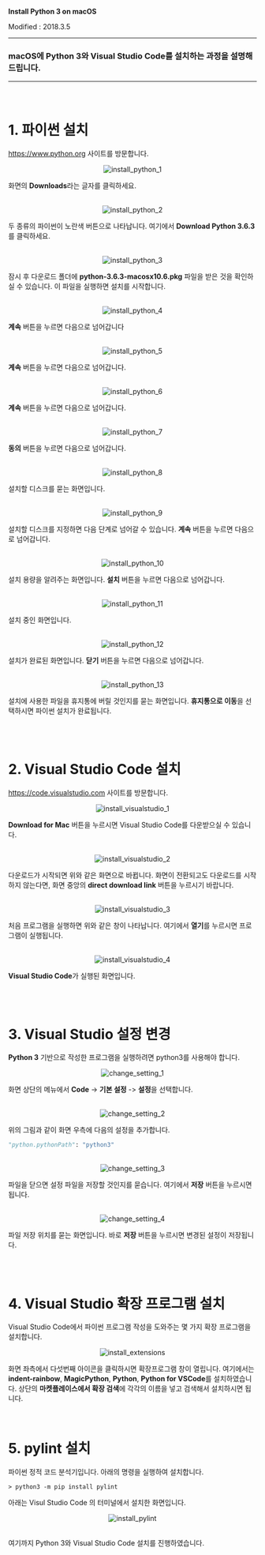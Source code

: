 **Install Python 3 on macOS**

Modified : 2018.3.5

---

<h3>macOS에 <b>Python 3</b>와 <b>Visual Studio Code</b>를 설치하는 과정을 설명해드립니다.

---


<br>

# 1. 파이썬 설치

https://www.python.org 사이트를 방문합니다.

<div align="center">
    <img src="1_install_python_1.png" alt="install_python_1">
</div>

화면의 **Downloads**라는 글자를 클릭하세요.
<br>
<br>


<div align="center">
    <img src="1_install_python_2.png" alt="install_python_2">
</div>

두 종류의 파이썬이 노란색 버튼으로 나타납니다. 여기에서 <b>Download Python 3.6.3</b>를 클릭하세요.
<br>
<br>


<div align="center">
    <img src="1_install_python_3.png" alt="install_python_3">
</div>

잠시 후 다운로드 폴더에 <b>python-3.6.3-macosx10.6.pkg</b> 파일을 받은 것을 확인하실 수 있습니다. 이 파일을 실행하면 설치를 시작합니다.
<br>
<br>


<div align="center">
    <img src="1_install_python_4.png" alt="install_python_4">
</div>

<b>계속</b> 버튼을 누르면 다음으로 넘어갑니다
<br>
<br>


<div align="center">
    <img src="1_install_python_5.png" alt="install_python_5">
</div>

<b>계속</b> 버튼을 누르면 다음으로 넘어갑니다.
<br>
<br>


<div align="center">
    <img src="1_install_python_6.png" alt="install_python_6">
</div>

<b>계속</b> 버튼을 누르면 다음으로 넘어갑니다.
<br>
<br>


<div align="center">
    <img src="1_install_python_7.png" alt="install_python_7">
</div>

<b>동의</b> 버튼을 누르면 다음으로 넘어갑니다.
<br>
<br>


<div align="center">
    <img src="1_install_python_8.png" alt="install_python_8">
</div>

설치할 디스크를 묻는 화면입니다.
<br>
<br>


<div align="center">
    <img src="1_install_python_9.png" alt="install_python_9">
</div>

설치할 디스크를 지정하면 다음 단계로 넘어갈 수 있습니다. <b>계속</b> 버튼을 누르면 다음으로 넘어갑니다.
<br>
<br>


<div align="center">
    <img src="1_install_python_10.png" alt="install_python_10">
</div>

설치 용량을 알려주는 화면입니다. <b>설치</b> 버튼을 누르면 다음으로 넘어갑니다.
<br>
<br>


<div align="center">
    <img src="1_install_python_11.png" alt="install_python_11">
</div>

설치 중인 화면입니다.
<br>
<br>


<div align="center">
    <img src="1_install_python_12.png" alt="install_python_12">
</div>

설치가 완료된 화면입니다. <b>닫기</b> 버튼을 누르면 다음으로 넘어갑니다.
<br>
<br>


<div align="center">
    <img src="1_install_python_13.png" alt="install_python_13">
</div>

설치에 사용한 파일을 휴지통에 버릴 것인지를 묻는 화면입니다. <b>휴지통으로 이동</b>을 선택하시면 파이썬 설치가 완료됩니다.
<br>
<br>


<br>


# 2. Visual Studio Code 설치

https://code.visualstudio.com 사이트를 방문합니다.

<div align="center">
    <img src="2_install_visualstudio_1.png" alt="install_visualstudio_1">
</div>

<b>Download for Mac</b> 버튼을 누르시면 Visual Studio Code를 다운받으실 수 있습니다.
<br>
<br>


<div align="center">
    <img src="2_install_visualstudio_2.png" alt="install_visualstudio_2">
</div>

다운로드가 시작되면 위와 같은 화면으로 바뀝니다. 화면이 전환되고도 다운로드를 시작하지 않는다면, 화면 중앙의 <b>direct download link</b> 버튼을 누르시기 바랍니다.
<br>
<br>


<div align="center">
    <img src="2_install_visualstudio_3.png" alt="install_visualstudio_3">
</div>

처음 프로그램을 실행하면 위와 같은 창이 나타납니다. 여기에서 <b>열기</b>를 누르시면 프로그램이 실행됩니다.
<br>
<br>


<div align="center">
    <img src="2_install_visualstudio_4.png" alt="install_visualstudio_4">
</div>

<b>Visual Studio Code</b>가 실행된 화면입니다.
<br>
<br>


<br>


# 3. Visual Studio 설정 변경

**Python 3** 기반으로 작성한 프로그램을 실행하려면 python3를 사용해야 합니다.

<div align="center">
    <img src="3_change_setting_1.png" alt="change_setting_1">
</div>

화면 상단의 메뉴에서 <b>Code</b> -> <b>기본 설정</b> -> <b>설정</b>을 선택합니다.
<br>
<br>


<div align="center">
    <img src="3_change_setting_2.png" alt="change_setting_2">
</div>

위의 그림과 같이 화면 우측에 다음의 설정을 추가합니다.

```python
"python.pythonPath": "python3"
```

<br>

<div align="center">
    <img src="3_change_setting_3.png" alt="change_setting_3">
</div>

파일을 닫으면 설정 파일을 저장할 것인지를 묻습니다. 여기에서 <b>저장</b> 버튼을 누르시면 됩니다.
<br>
<br>


<div align="center">
    <img src="3_change_setting_4.png" alt="change_setting_4">
</div>

파일 저장 위치를 묻는 화면입니다. 바로 <b>저장</b> 버튼을 누르시면 변경된 설정이 저장됩니다.
<br>
<br>


<br>


# 4. Visual Studio 확장 프로그램 설치

Visual Studio Code에서 파이썬 프로그램 작성을 도와주는 몇 가지 확장 프로그램을 설치합니다.

<div align="center">
    <img src="4_install_extensions.png" alt="install_extensions">
</div>

화면 좌측에서 다섯번째 아이콘을 클릭하시면 확장프로그램 창이 열립니다. 여기에서는 <b>indent-rainbow</b>, <b>MagicPython</b>, <b>Python</b>, <b>Python for VSCode</b>를 설치하였습니다. 상단의 <b>마켓플레이스에서 확장 검색</b>에 각각의 이름을 넣고 검색해서 설치하시면 됩니다.


<br>


# 5. pylint 설치

파이썬 정적 코드 분석기입니다. 아래의 명령을 실행하여 설치합니다.

```
> python3 -m pip install pylint
```

아래는 Visul Studio Code 의 터미널에서 설치한 화면입니다.

<div align="center">
    <img src="5_install_pylint.png" alt="install_pylint">
</div>


<br>



여기까지 Python 3와 Visual Studio Code 설치를 진행하였습니다.


<br>
